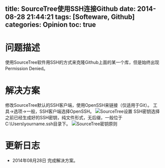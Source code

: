 title: SourceTree使用SSH连接Github
date: 2014-08-28 21:44:21
tags: [Softeware, Github]
categories: Opinion
toc: true
---
# 问题描述
使用SourceTree软件用SSH的方式来克隆Github上面的某一个库，但是始终出现Permission Denied。

# 解决方案
修改SourceTree默认的SSH客户端，使用OpenSSH来链接（仅适用于Git）。
工具->选项->一般，SSH客户端选择OpenSSH。
![SourceTree设置](http://xuanwo.qiniudn.com/opinion/sourcetree-setting.png)
SSH密钥选择之前已经生成好的SSH密钥，纯文件形式，无后缀，一般位于C:\Users\yourname\.ssh目录下。
![SourceTree密钥原则](http://xuanwo.qiniudn.com/opinion/sourcetree-ssh.png)

# 更新日志
- 2014年08月28日 完成解决方案。
